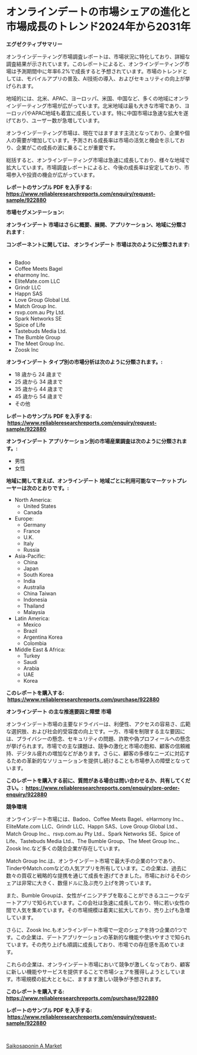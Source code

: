<p><h1>オンラインデートの市場シェアの進化と市場成長のトレンド2024年から2031年</h1></p><p><strong>エグゼクティブサマリー</strong></p>
<p><p>オンラインデーティング市場調査レポートは、市場状況に特化しており、詳細な調査結果が示されています。このレポートによると、オンラインデーティング市場は予測期間中に年率6.2%で成長すると予想されています。市場のトレンドとしては、モバイルアプリの普及、AI技術の導入、およびセキュリティの向上が挙げられます。</p><p>地域的には、北米、APAC、ヨーロッパ、米国、中国など、多くの地域にオンラインデーティング市場が広がっています。北米地域は最も大きな市場であり、ヨーロッパやAPAC地域も着宜に成長しています。特に中国市場は急速な拡大を遂げており、ユーザー数が急増しています。</p><p>オンラインデーティング市場は、現在ではますます主流となっており、企業や個人の需要が増加しています。予測される成長率は市場の活気と機会を示しており、企業がこの成長の波に乗ることが重要です。</p><p>総括すると、オンラインデーティング市場は急速に成長しており、様々な地域で拡大しています。市場調査レポートによると、今後の成長率は安定しており、市場参入や投資の機会が広がっています。</p></p>
<p><strong>レポートのサンプル PDF を入手する: <a href="https://www.reliableresearchreports.com/enquiry/request-sample/922880">https://www.reliableresearchreports.com/enquiry/request-sample/922880</a></strong></p>
<p><strong>市場セグメンテーション:</strong></p>
<p><strong> オンラインデート 市場はさらに概要、展開、アプリケーション、地域に分類されます :</strong></p>
<p><strong>コンポーネントに関しては、 オンラインデート 市場は次のように分類されます: &nbsp;</strong></p>
<p><ul><li>Badoo</li><li>Coffee Meets Bagel</li><li>eharmony Inc.</li><li>EliteMate.com LLC</li><li>Grindr LLC</li><li>Happn SAS</li><li>Love Group Global Ltd.</li><li>Match Group Inc.</li><li>rsvp.com.au Pty Ltd.</li><li>Spark Networks SE</li><li>Spice of Life</li><li>Tastebuds Media Ltd.</li><li>The Bumble Group</li><li>The Meet Group Inc.</li><li>Zoosk Inc</li></ul></p>
<p><strong> オンラインデート タイプ別の市場分析は次のように分類されます。:</strong></p>
<p><ul><li>18 歳から 24 歳まで</li><li>25 歳から 34 歳まで</li><li>35 歳から 44 歳まで</li><li>45 歳から 54 歳まで</li><li>その他</li></ul></p>
<p><strong>レポートのサンプル PDF を入手する: &nbsp;<a href="https://www.reliableresearchreports.com/enquiry/request-sample/922880">https://www.reliableresearchreports.com/enquiry/request-sample/922880</a></strong></p>
<p><strong> オンラインデート アプリケーション別の市場産業調査は次のように分類されます。:</strong></p>
<p><ul><li>男性</li><li>女性</li></ul></p>
<p><strong>地域に関して言えば、オンラインデート 地域ごとに利用可能なマーケットプレーヤーは次のとおりです。:</strong></p>
<p><ul>
    <li>
        North America:
        <ul>
            <li>United States</li>
            <li>Canada</li>
        </ul>
    </li>
    <li>
        Europe:
        <ul>
            <li>Germany</li>
            <li>France</li>
            <li>U.K.</li>
            <li>Italy</li>
            <li>Russia</li>
        </ul>
    </li>
    <li>
        Asia-Pacific:
        <ul>
            <li>China</li>
            <li>Japan</li>
            <li>South Korea</li>
            <li>India</li>
            <li>Australia</li>
            <li>China Taiwan</li>
            <li>Indonesia</li>
            <li>Thailand</li>
            <li>Malaysia</li>
        </ul>
    </li>
    <li>
        Latin America:
        <ul>
            <li>Mexico</li>
            <li>Brazil</li>
            <li>Argentina Korea</li>
            <li>Colombia</li>
        </ul>
    </li>
    <li>
        Middle East & Africa:
        <ul>
            <li>Turkey</li>
            <li>Saudi</li>
            <li>Arabia</li>
            <li>UAE</li>
            <li>Korea</li>
        </ul>
    </li>
    </ul></p>
<p><strong>このレポートを購入する: &nbsp;<a href="https://www.reliableresearchreports.com/purchase/922880">https://www.reliableresearchreports.com/purchase/922880</a></strong></p>
<p><strong>オンラインデート の主な推進要因と障壁 市場</strong></p>
<p><p>オンラインデート市場の主要なドライバーは、利便性、アクセスの容易さ、広範な選択肢、および社会的受容度の向上です。一方、市場を制限する主な要因には、プライバシーの懸念、セキュリティの問題、詐欺や偽プロフィールへの懸念が挙げられます。市場での主な課題は、競争の激化と市場の飽和、顧客の信頼維持、デジタル疲れの増加などがあります。さらに、顧客の多様なニーズに対応するための革新的なソリューションを提供し続けることも市場参入の障壁となっています。</p></p>
<p><strong>このレポートを購入する前に、質問がある場合は問い合わせるか、共有してください。:&nbsp; <a href="https://www.reliableresearchreports.com/enquiry/pre-order-enquiry/922880">https://www.reliableresearchreports.com/enquiry/pre-order-enquiry/922880</a></strong></p>
<p><strong>競争環境</strong></p>
<p><p>オンラインデート市場には、Badoo、Coffee Meets Bagel、eHarmony Inc.、EliteMate.com LLC、Grindr LLC、Happn SAS、Love Group Global Ltd.、Match Group Inc.、rsvp.com.au Pty Ltd.、Spark Networks SE、Spice of Life、Tastebuds Media Ltd.、The Bumble Group、The Meet Group Inc.、Zoosk Inc.など多くの競合企業が存在しています。</p><p>Match Group Inc.は、オンラインデート市場で最大手の企業の1つであり、TinderやMatch.comなどの人気アプリを所有しています。この企業は、過去に数々の買収と戦略的な提携を通じて成長を遂げてきました。市場におけるそのシェアは非常に大きく、数億ドルに及ぶ売り上げを誇っています。</p><p>また、Bumble Groupは、女性がイニシアチブを取ることができるユニークなデートアプリで知られています。この会社は急速に成長しており、特に若い女性の間で人気を集めています。その市場規模は着実に拡大しており、売り上げも急増しています。</p><p>さらに、Zoosk Inc.もオンラインデート市場で一定のシェアを持つ企業の1つです。この企業は、デートアプリケーションの革新的な機能や使いやすさで知られています。その売り上げも順調に成長しており、市場での存在感を高めています。</p><p>これらの企業は、オンラインデート市場において競争が激しくなっており、顧客に新しい機能やサービスを提供することで市場シェアを獲得しようとしています。市場規模の拡大とともに、ますます激しい競争が予想されます。</p></p>
<p><strong>このレポートを購入する: &nbsp; <a href="https://www.reliableresearchreports.com/purchase/922880">https://www.reliableresearchreports.com/purchase/922880</a></strong></p>
<p><strong>レポートのサンプル PDF を入手する: &nbsp;<a href="https://www.reliableresearchreports.com/enquiry/request-sample/922880">https://www.reliableresearchreports.com/enquiry/request-sample/922880</a></strong><strong></strong></p>
<p>&nbsp;</p>
<p><p><a href="https://github.com/ruddyyedelwadw/Market-Research-Report-List-1/blob/main/saikosaponin-a-market.md">Saikosaponin A Market</a></p></p>